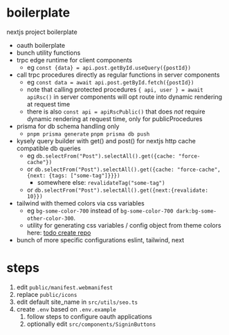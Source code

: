 # boilerplate

nextjs project boilerplate

- oauth boilerplate
- bunch utility functions
- trpc edge runtime for client components
  - eg `const {data} = api.post.getById.useQuery({postId})`
- call trpc procedures directly as regular functions in server components
  - eg `const data = await api.post.getById.fetch({postId})`
  - note that calling protected procedures `{ api, user } = await apiRsc()` in server components will opt route into dynamic rendering at request time
  - there is also `const api = apiRscPublic()` that does _not_ require dynamic rendering at request time, only for publicProcedures
- prisma for db schema handling only
  - `pnpm prisma generate` `pnpm prisma db push`
- kysely query builder with get() and post() for nextjs http cache compatible db queries
  - eg `db.selectFrom("Post").selectAll().get({cache: "force-cache"})`
  - or `db.selectFrom("Post").selectAll().get({cache: "force-cache", {next: {tags: ["some-tag"]}}})`
    - somewhere else: `revalidateTag("some-tag")`
  - or `db.selectFrom("Post").selectAll().get({next:{revalidate: 10}})`
- tailwind with themed colors via css variables
  - eg `bg-some-color-700` instead of `bg-some-color-700 dark:bg-some-other-color-300`.
  - utility for generating css variables / config object from theme colors here: [todo create repo]()
- bunch of more specific configurations eslint, tailwind, next

# steps

1. edit `public/manifest.webmanifest`
2. replace `public/icons`
3. edit default site_name in `src/utils/seo.ts`
4. create `.env` based on `.env.example`
   1. follow steps to configure oauth applications
   2. optionally edit `src/components/SigninButtons`
